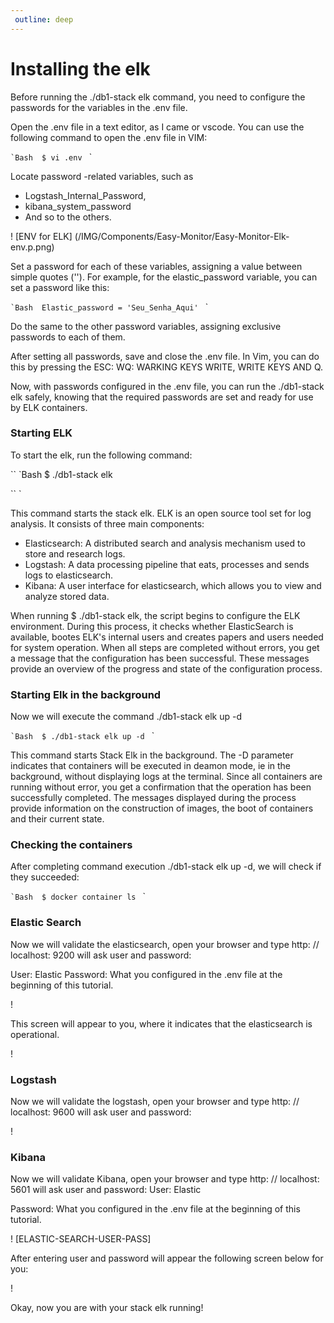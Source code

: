 ```yaml
--- 
 outline: deep 
--- 
```


# Installing the elk 

 Before running the ./db1-stack elk command, you need to configure the passwords for the variables in the .env file. 

 Open the .env file in a text editor, as I came or vscode. You can use the following command to open the .env file in VIM: 

 `` `Bash 
 $ vi .env 
 `` ` 

 Locate password -related variables, such as 

 - Logstash_Internal_Password, 
 - kibana_system_password 
 - And so to the others. 

 ! [ENV for ELK] (/IMG/Components/Easy-Monitor/Easy-Monitor-Elk-env.p.png) 

 Set a password for each of these variables, assigning a value between simple quotes (''). For example, for the elastic_password variable, you can set a password like this: 

 `` `Bash 
 Elastic_password = 'Seu_Senha_Aqui' 
 `` ` 

 Do the same to the other password variables, assigning exclusive passwords to each of them. 

 After setting all passwords, save and close the .env file. In Vim, you can do this by pressing the ESC: WQ: WARKING KEYS WRITE, WRITE KEYS AND Q. 

 Now, with passwords configured in the .env file, you can run the ./db1-stack elk safely, knowing that the required passwords are set and ready for use by ELK containers. 

 ### Starting ELK 

 To start the elk, run the following command: 

 `` `Bash 
 $ ./db1-stack elk 

 `` ` 

 This command starts the stack elk. ELK is an open source tool set for log analysis. It consists of three main components: 

 - Elasticsearch: A distributed search and analysis mechanism used to store and research logs. 
 - Logstash: A data processing pipeline that eats, processes and sends logs to elasticsearch. 
 - Kibana: A user interface for elasticsearch, which allows you to view and analyze stored data. 

 When running $ ./db1-stack elk, the script begins to configure the ELK environment. During this process, it checks whether ElasticSearch is available, bootes ELK's internal users and creates papers and users needed for system operation. When all steps are completed without errors, you get a message that the configuration has been successful. These messages provide an overview of the progress and state of the configuration process. 

 ### Starting Elk in the background 

 Now we will execute the command ./db1-stack elk up -d 

 `` `Bash 
 $ ./db1-stack elk up -d 
 `` ` 

 This command starts Stack Elk in the background. The -D parameter indicates that containers will be executed in deamon mode, ie in the background, without displaying logs at the terminal. 
 Since all containers are running without error, you get a confirmation that the operation has been successfully completed. The messages displayed during the process provide information on the construction of images, the boot of containers and their current state. 

 ### Checking the containers 

 After completing command execution ./db1-stack elk up -d, we will check if they succeeded: 

 `` `Bash 
 $ docker container ls 
 `` ` 

 ### Elastic Search 

 Now we will validate the elasticsearch, open your browser and type http: // localhost: 9200 will ask user and password: 

 User: Elastic 
 Password: What you configured in the .env file at the beginning of this tutorial. 

 ! 

 This screen will appear to you, where it indicates that the elasticsearch is operational. 

 ! 

 ### Logstash 

 Now we will validate the logstash, open your browser and type http: // localhost: 9600 will ask user and password: 

 ! 

 ### Kibana 

 Now we will validate Kibana, open your browser and type http: // localhost: 5601 will ask user and password: 
 User: Elastic 

 Password: What you configured in the .env file at the beginning of this tutorial. 

 ! [ELASTIC-SEARCH-USER-PASS] 

 After entering user and password will appear the following screen below for you: 

 ! 


 Okay, now you are with your stack elk running!